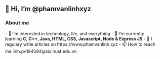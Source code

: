 <h2> 👋 Hi, I’m @phamvanlinhxyz </h2>
<h3>About me</h3>
- 👀 I’m interested in technology, life, and everything
- 🌱 I’m currently learning <b>C, C++, Java, HTML, CSS, Javascript, Node & Express JS</b>
- 📝 I regulary write articles on https://www.phamvanlinh.xyz
- 📫 How to reach me linh.pv194094@sis.hust.edu.vn

<!---
phamvanlinhxyz/phamvanlinhxyz is a ✨ special ✨ repository because its `README.md` (this file) appears on your GitHub profile.
You can click the Preview link to take a look at your changes.
--->
